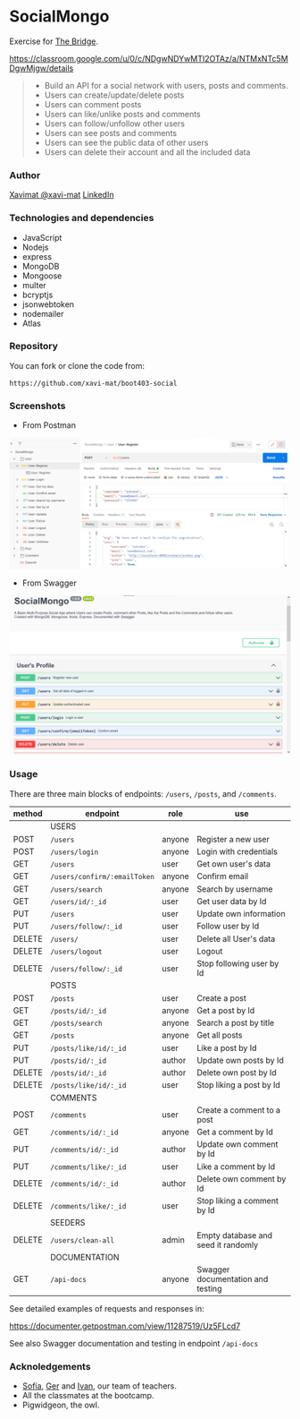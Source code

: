 # SocialMongo

Exercise for [The Bridge](https://thebridge.tech).

https://classroom.google.com/u/0/c/NDgwNDYwMTI2OTAz/a/NTMxNTc5MDgwMjgw/details

> * Build an API for a social network with users, posts and comments.
> * Users can create/update/delete posts
> * Users can comment posts
> * Users can like/unlike posts and comments
> * Users can follow/unfollow other users
> * Users can see posts and comments
> * Users can see the public data of other users
> * Users can delete their account and all the included data

### Author

[Xavimat @xavi-mat](@xavi-mat) [LinkedIn](https://www.linkedin.com/in/xavier-matoses/)

### Technologies and dependencies
* JavaScript
* Nodejs
* express
* MongoDB
* Mongoose
* multer
* bcryptjs
* jsonwebtoken
* nodemailer
* Atlas

### Repository
You can fork or clone the code from:
```
https://github.com/xavi-mat/boot403-social
```

### Screenshots
* From Postman

![Screenshot from postman](./docs/postman.png)

* From Swagger

![Screenshot from swagger](./docs/swagger.png)

### Usage
There are three main blocks of endpoints: `/users`, `/posts`, and `/comments`.

|method|endpoint|role|use|
|------|--------|----|---|
| |USERS| | |
|POST|`/users`|anyone|Register a new user|
|POST|`/users/login`|anyone|Login with credentials|
|GET|`/users`|user|Get own user's data|
|GET|`/users/confirm/:emailToken`|anyone|Confirm email|
|GET|`/users/search`|anyone|Search by username|
|GET|`/users/id/:_id`|user|Get user data by Id|
|PUT|`/users`|user|Update own information|
|PUT|`/users/follow/:_id`|user|Follow user by Id|
|DELETE|`/users/`|user|Delete all User's data|
|DELETE|`/users/logout`|user|Logout|
|DELETE|`/users/follow/:_id`|user|Stop following user by Id|
| |POSTS| | |
|POST|`/posts`|user|Create a post|
|GET|`/posts/id/:_id`|anyone|Get a post by Id|
|GET|`/posts/search`|anyone|Search a post by title|
|GET|`/posts`|anyone|Get all posts|
|PUT|`/posts/like/id/:_id`|user|Like a post by Id|
|PUT|`/posts/id/:_id`|author|Update own posts by Id|
|DELETE|`/posts/id/:_id`|author|Delete own post by Id|
|DELETE|`/posts/like/id/:_id`|user|Stop liking a post by Id|
| |COMMENTS| | |
|POST|`/comments`|user|Create a comment to a post|
|GET|`/comments/id/:_id`|anyone|Get a comment by Id|
|PUT|`/comments/id/:_id`|author|Update own comment by Id|
|PUT|`/comments/like/:_id`|user|Like a comment by Id|
|DELETE|`/comments/id/:_id`|author|Delete own comment by Id|
|DELETE|`/comments/like/:_id`|user|Stop liking a comment by Id|
| |SEEDERS| | |
|DELETE|`/users/clean-all`|admin|Empty database and seed it randomly|
| |DOCUMENTATION| | |
|GET|`/api-docs`|anyone|Swagger documentation and testing|

See detailed examples of requests and responses in:

https://documenter.getpostman.com/view/11287519/Uz5FLcd7

See also Swagger documentation and testing in endpoint `/api-docs`

### Acknoledgements
* [Sofía](https://github.com/SofiaPinilla), [Ger](https://github.com/GeerDev) and [Ivan](https://github.com/ivanpuebla10), our team of teachers.
* All the classmates at the bootcamp.
* Pigwidgeon, the owl.